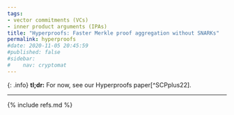 ```yaml
---
tags: 
- vector commitments (VCs)
- inner product arguments (IPAs)
title: "Hyperproofs: Faster Merkle proof aggregation without SNARKs"
permalink: hyperproofs
#date: 2020-11-05 20:45:59
#published: false
#sidebar:
#    nav: cryptomat
---
```


{: .info}
**tl;dr:** For now, see our Hyperproofs paper[^SCPplus22].

<!--more-->

<p hidden>$$
\def\Adv{\mathcal{A}}
\def\Badv{\mathcal{B}}
\def\vect#1{\mathbf{#1}}
$$</p>

---

{% include refs.md %}
